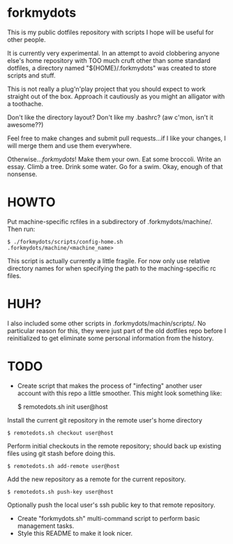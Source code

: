 forkmydots
==========

This is my public dotfiles repository with scripts I hope will be useful for other people.

It is currently very experimental. In an attempt to avoid clobbering anyone
else's home repository with TOO much cruft other than some standard dotfiles, a
directory named "${HOME}/.forkmydots" was created to store scripts and stuff.

This is not really a plug'n'play project that you should expect to work straight
out of the box. Approach it cautiously as you might an alligator with a
toothache. 

Don't like the directory layout? Don't like my .bashrc? (aw c'mon, isn't it
awesome??)

Feel free to make changes and submit pull requests...if I like your changes, I
will merge them and use them everywhere.

Otherwise...*forkmydots*! Make them your own. Eat some broccoli. Write an essay.
Climb a tree. Drink some water. Go for a swim. Okay, enough of that nonsense.

HOWTO 
=====
Put machine-specific rcfiles in a subdirectory of .forkmydots/machine/. Then
run:

    $ ./forkmydots/scripts/config-home.sh .forkmydots/machine/<machine_name>

This script is actually currently a little fragile. For now only use relative
directory names for when specifying the path to the maching-specific rc files.

HUH? 
====
I also included some other scripts in .forkmydots/machin/scripts/. No particular
reason for this, they were just part of the old dotfiles repo before I
reinitialized to get eliminate some personal information from the history.

TODO 
====
* Create script that makes the process of "infecting" another user account with
  this repo a little smoother. This might look something like:

    $ remotedots.sh init user@host  

Install the current git repository in the remote user's home directory 

    $ remotedots.sh checkout user@host  

Perform initial checkouts in the remote repository; should back up existing
files using git stash before doing this.

    $ remotedots.sh add-remote user@host  
    
Add the new repository as a remote for the current repository.

    $ remotedots.sh push-key user@host  

Optionally push the local user's ssh public key to that remote repository.

* Create "forkmydots.sh" multi-command script to perform basic management tasks.
* Style this README to make it look nicer.
